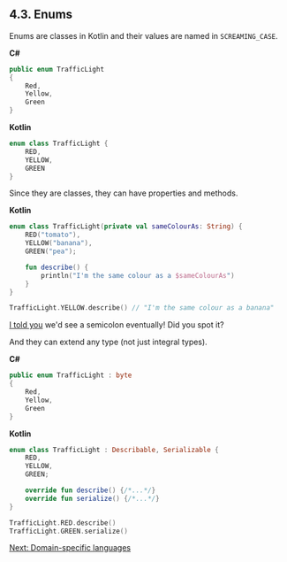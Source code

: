 ## 4.3. Enums
Enums are classes in Kotlin and their values are named in `SCREAMING_CASE`.

**C#**
```csharp
public enum TrafficLight
{
    Red,
    Yellow,
    Green
}
```

**Kotlin**
```kotlin
enum class TrafficLight {
    RED,
    YELLOW,
    GREEN
}
```

Since they are classes, they can have properties and methods.

**Kotlin**
```kotlin
enum class TrafficLight(private val sameColourAs: String) {
    RED("tomato"),
    YELLOW("banana"),
    GREEN("pea");

    fun describe() {
        println("I'm the same colour as a $sameColourAs")
    }
}

TrafficLight.YELLOW.describe() // "I'm the same colour as a banana"
```

[I told you](01-01-var.md) we'd see a semicolon eventually! Did you spot it?

And they can extend any type (not just integral types).

**C#**
```csharp
public enum TrafficLight : byte
{
    Red,
    Yellow,
    Green
}
```

**Kotlin**
```kotlin
enum class TrafficLight : Describable, Serializable {
    RED,
    YELLOW,
    GREEN;

    override fun describe() {/*...*/}
    override fun serialize() {/*...*/}
}

TrafficLight.RED.describe()
TrafficLight.GREEN.serialize()
```

[Next: Domain-specific languages](05-00-domain-specific-languages.md)
